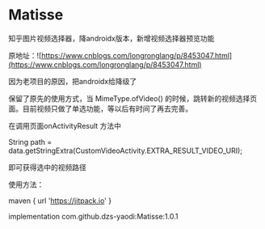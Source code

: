# Matisse
知乎图片视频选择器，降androidx版本，新增视频选择器预览功能

原地址：![https://www.cnblogs.com/longronglang/p/8453047.html](https://www.cnblogs.com/longronglang/p/8453047.html)

因为老项目的原因，把androidx给降级了

保留了原先的使用方式，当 MimeType.ofVideo() 的时候，跳转新的视频选择页面。目前视频只做了单选功能，等以后有时间了再去完善。

在调用页面onActivityResult 方法中

String path = data.getStringExtra(CustomVideoActivity.EXTRA_RESULT_VIDEO_URI);

即可获得选中的视频路径

使用方法：

maven { url 'https://jitpack.io' }

implementation com.github.dzs-yaodi:Matisse:1.0.1
